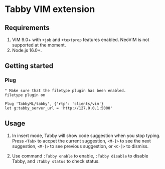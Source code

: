 # Tabby VIM extension

## Requirements

1. VIM 9.0+ with `+job` and `+textprop` features enabled. NeoVIM is not supported at the moment.
2. Node.js 16.0+.

## Getting started

### Plug
```
" Make sure that the filetype plugin has been enabled.
filetype plugin on

Plug 'TabbyML/tabby', {'rtp': 'clients/vim'}
let g:tabby_server_url = 'http://127.0.0.1:5000'
```

## Usage

1. In insert mode, Tabby will show code suggestion when you stop typing. Press `<Tab>` to accpet the current suggestion, `<M-]>` to see the next suggestion, `<M-[>` to see previous suggestion, or `<C-]>` to dismiss.

2. Use command `:Tabby enable` to enable, `:Tabby disable` to disable Tabby, and `:Tabby status` to check status.
